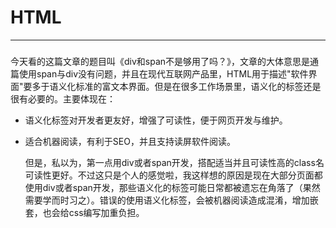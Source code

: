 # HTML

---

### 

    
  今天看的这篇文章的题目叫《div和span不是够用了吗？》，文章的大体意思是通篇使用span与div没有问题，并且在现代互联网产品里，HTML用于描述"软件界面"要多于语义化标准的富文本界面。但是在很多工作场景里，语义化的标签还是很有必要的。主要体现在：

* 语义化标签对开发者更友好，增强了可读性，便于网页开发与维护。
* 适合机器阅读，有利于SEO，并且支持读屏软件阅读。

  但是，私以为，第一点用div或者span开发，搭配适当并且可读性高的class名可读性更好。不过这只是个人的感觉啦，我这样想的原因是现在大部分页面都使用div或者span开发，那些语义化的标签可能日常都被遗忘在角落了（果然需要学而时习之）。错误的使用语义化标签，会被机器阅读造成混淆，增加嵌套，也会给css编写加重负担。 
    





